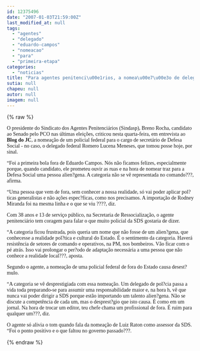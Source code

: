 ```yaml
---
id: 12375496
date: "2007-01-03T21:59:00Z"
last_modified_at: null
tags:
  - "agentes"
  - "delegado"
  - "eduardo-campos"
  - "nomeacao"
  - "para"
  - "primeira-etapa"
categories:
  - "noticias"
title: "Para agentes penitenci\u00e1rios, a nomea\u00e7\u00e3o de delegado da PF para SDS foi primeira bola fora de Eduardo Campos"
sutia: null
chapeu: null
autor: null
imagem: null
---
```

{% raw %}
<p><P><FONT face=Verdana>O presidente do Sindicato dos Agentes Penitenciários (Sindasp), Breno Rocha, candidato ao Senado pelo PCO nas últimas eleições, criticou nesta quarta-feira, em entrevista ao <STRONG>Blog do JC</STRONG>, a nomeação de um policial federal para o cargo de secretário de Defesa Social - no caso, o delegado federal Romero Lucena Meneses, que tomou posse hoje, por sinal.</FONT></P></p>
<p><P><FONT face=Verdana>“Foi a primeira bola fora de Eduardo Campos. Nós não ficamos felizes, especialmente porque, quando candidato, ele prometeu ouvir as ruas e na hora de nomear traz para a Defesa Social uma pessoa alien?gena. A categoria não se vê representada no comando???, afirma. </FONT></P></p>
<p><P><FONT face=Verdana>“Uma pessoa que vem de fora, sem conhecer a nossa realidade, só vai poder aplicar pol?ticas generalistas e não ações espec?ficas, como nos precisamos. A importação de Rodney Miranda foi na mesma linha e o que se viu ????, diz.</FONT></P></p>
<p><P><FONT face=Verdana>Com 38 anos e 13 de serviço público, na Secretaria de Ressocialização, o agente penitenciário tem coragem para falar o que muito policial da SDS gostaria de dizer.</FONT></P></p>
<p><P><FONT face=Verdana>“A categoria ficou frustrada, pois queria um nome que não fosse de um alien?gena, que conhecesse a realidade pol?tica e cultural do Estado. É o sentimento da categoria. Haverá resistência de setores de comando e operativos, na PM, nos bombeiros. Vão ficar com o pé atrás. Isso vai prolongar o per?odo de adaptação necessária a uma pessoa que não conhece a realidade local???, aposta.</FONT></P></p>
<p><P><FONT face=Verdana>Segundo o agente, a nomeação de uma policial federal de fora do Estado causa desest?mulo.</FONT></P></p>
<p><P><FONT face=Verdana>“A categoria se vê desprestigiada com essa nomeação. Um delegado de pol?cia passa a vida toda preparando-se para assumir uma responsabilidade maior e, na hora h, vê que nunca vai poder dirigir a SDS porque estão importando um talento alien?gena. Não se discute a competência de cada um, mas o desprest?gio que isto causa. É como em um jornal. Na hora de trocar um editor, teu chefe chama um profissional de fora. É ruim para qualquer um???, diz.</FONT></P></p>
<p><P><FONT face=Verdana>O agente só alivia o tom quando fala da nomeação de Luiz Raton como assessor da SDS. “Foi o ponto positivo e o que faltou no governo passado???.</FONT></P> </p>
{% endraw %}